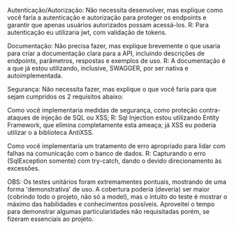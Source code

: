 Autenticação/Autorização: Não necessita desenvolver, mas explique como você faria a autenticação
e autorização para proteger os endpoints e garantir que apenas usuários autorizados possam acessá-los.
R: Para autenticação eu utilizaria jwt, com validação de tokens.

Documentação: Não precisa fazer, mas explique brevemente o que usaria para criar a documentação
clara para a API, incluindo descrições de endpoints, parâmetros, respostas e exemplos de uso.
R: A documentação é a que já estou utilizando, inclusive, SWAGGER, por ser nativa e autoimplementada.

Segurança: Não necessita fazer, mas explique o que você faria para que sejam cumpridos os 2
requisitos abaixo:

Como você implementaria medidas de segurança, como proteção contra-ataques de injeção de
SQL ou XSS;
R: Sql Injection estou utilizando Entity Framework, que elimina completamente esta ameaça; já XSS
eu poderia utilizar o a biblioteca AntiXSS.

Como você implementaria um tratamento de erro apropriado para lidar com falhas na
comunicação com o banco de dados.
R: Capturando o erro (SqlException somente) com try-catch, dando o devido direcionamento às excessões.

OBS: Os testes unitários foram extremamentes pontuais, mostrando de uma forma 'demonstrativa' de uso. A 
cobertura poderia (deveria) ser maior (cobrindo todo o projeto, não só a model), mas o intuito do teste é mostrar o máximo das habilidades e 
conhecimentos possíveis. Aproveitei o tempo para demonstrar algumas particularidades não requisitadas 
porém, se fizeram essenciais ao projeto.

